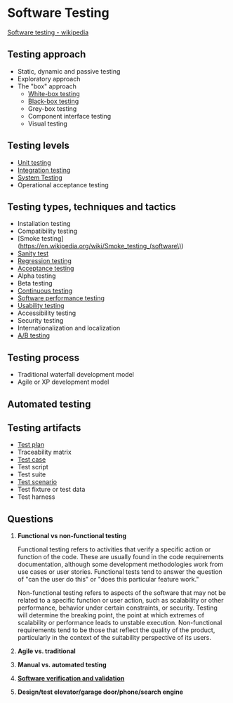 # Software Testing
[Software testing - wikipedia](https://en.wikipedia.org/wiki/Software_testing)

## Testing approach
- Static, dynamic and passive testing
- Exploratory approach
- The "box" approach
    - [White-box testing](https://en.wikipedia.org/wiki/White-box_testing)
    - [Black-box testing](https://en.wikipedia.org/wiki/Black-box_testing)
    - Grey-box testing
    - Component interface testing
    - Visual testing

## Testing levels
- [Unit testing](https://en.wikipedia.org/wiki/Unit_testing)
- [Integration testing](https://en.wikipedia.org/wiki/Integration_testing)
- [System Testing](https://en.wikipedia.org/wiki/System_testing)
- Operational acceptance testing

## Testing types, techniques and tactics
- Installation testing
- Compatibility testing
- [Smoke testing](https://en.wikipedia.org/wiki/Smoke_testing_(software\))
- [Sanity test](https://en.wikipedia.org/wiki/Sanity_check)
- [Regression testing](https://en.wikipedia.org/wiki/Regression_testing)
- [Acceptance testing](https://en.wikipedia.org/wiki/Acceptance_testing)
- Alpha testing
- Beta testing
- [Continuous testing](https://en.wikipedia.org/wiki/Continuous_testing)
- [Software performance testing](https://en.wikipedia.org/wiki/Software_performance_testing)
- [Usability testing](https://en.wikipedia.org/wiki/Usability_testing)
- Accessibility testing
- Security testing
- Internationalization and localization
- [A/B testing](https://en.wikipedia.org/wiki/A/B_testing)

## Testing process
- Traditional waterfall development model
- Agile or XP development model

## Automated testing

## Testing artifacts
- [Test plan](https://en.wikipedia.org/wiki/Test_plan)
- Traceability matrix
- [Test case](https://en.wikipedia.org/wiki/Test_case)
- Test script
- Test suite
- [Test scenario](https://www.guru99.com/test-scenario.html)
- Test fixture or test data
- Test harness

## Questions
1. **Functional vs non-functional testing**
    
    Functional testing refers to activities that verify a specific action or function of the code. These are usually found in the code requirements documentation, although some development methodologies work from use cases or user stories. Functional tests tend to answer the question of "can the user do this" or "does this particular feature work."
    
    Non-functional testing refers to aspects of the software that may not be related to a specific function or user action, such as scalability or other performance, behavior under certain constraints, or security. Testing will determine the breaking point, the point at which extremes of scalability or performance leads to unstable execution. Non-functional requirements tend to be those that reflect the quality of the product, particularly in the context of the suitability perspective of its users.

2. **Agile vs. traditional**

3. **Manual vs. automated testing**

4. [**Software verification and validation**](https://en.wikipedia.org/wiki/Software_verification_and_validation)

5. **Design/test elevator/garage door/phone/search engine**

